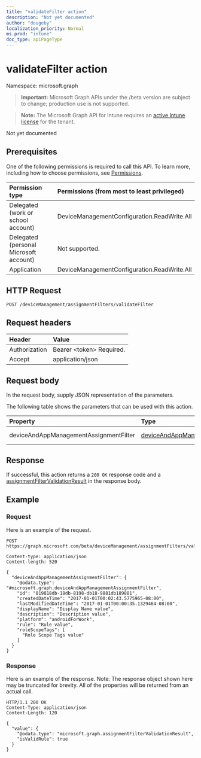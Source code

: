 ```yaml
---
title: "validateFilter action"
description: "Not yet documented"
author: "dougeby"
localization_priority: Normal
ms.prod: "intune"
doc_type: apiPageType
---
```


# validateFilter action

Namespace: microsoft.graph

> **Important:** Microsoft Graph APIs under the /beta version are subject to change; production use is not supported.

> **Note:** The Microsoft Graph API for Intune requires an [active Intune license](https://go.microsoft.com/fwlink/?linkid=839381) for the tenant.

Not yet documented

## Prerequisites
One of the following permissions is required to call this API. To learn more, including how to choose permissions, see [Permissions](/graph/permissions-reference).

|Permission type|Permissions (from most to least privileged)|
|:---|:---|
|Delegated (work or school account)|DeviceManagementConfiguration.ReadWrite.All|
|Delegated (personal Microsoft account)|Not supported.|
|Application|DeviceManagementConfiguration.ReadWrite.All|

## HTTP Request
<!-- {
  "blockType": "ignored"
}
-->
``` http
POST /deviceManagement/assignmentFilters/validateFilter
```

## Request headers
|Header|Value|
|:---|:---|
|Authorization|Bearer &lt;token&gt; Required.|
|Accept|application/json|

## Request body
In the request body, supply JSON representation of the parameters.

The following table shows the parameters that can be used with this action.

|Property|Type|Description|
|:---|:---|:---|
|deviceAndAppManagementAssignmentFilter|[deviceAndAppManagementAssignmentFilter](../resources/intune-policyset-deviceandappmanagementassignmentfilter.md)|Not yet documented|



## Response
If successful, this action returns a `200 OK` response code and a [assignmentFilterValidationResult](../resources/intune-policyset-assignmentfiltervalidationresult.md) in the response body.

## Example

### Request
Here is an example of the request.
``` http
POST https://graph.microsoft.com/beta/deviceManagement/assignmentFilters/validateFilter

Content-type: application/json
Content-length: 520

{
  "deviceAndAppManagementAssignmentFilter": {
    "@odata.type": "#microsoft.graph.deviceAndAppManagementAssignmentFilter",
    "id": "819818db-18db-8198-db18-9881db189881",
    "createdDateTime": "2017-01-01T00:02:43.5775965-08:00",
    "lastModifiedDateTime": "2017-01-01T00:00:35.1329464-08:00",
    "displayName": "Display Name value",
    "description": "Description value",
    "platform": "androidForWork",
    "rule": "Rule value",
    "roleScopeTags": [
      "Role Scope Tags value"
    ]
  }
}
```

### Response
Here is an example of the response. Note: The response object shown here may be truncated for brevity. All of the properties will be returned from an actual call.
``` http
HTTP/1.1 200 OK
Content-Type: application/json
Content-Length: 120

{
  "value": {
    "@odata.type": "microsoft.graph.assignmentFilterValidationResult",
    "isValidRule": true
  }
}
```




